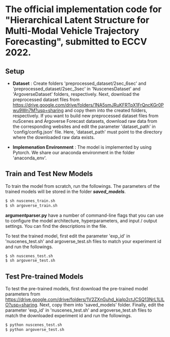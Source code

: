 # The official implementation code for "Hierarchical Latent Structure for Multi-Modal Vehicle Trajectory Forecasting", submitted to ECCV 2022.

## Setup
 
+ **Dataset** : Create folders 'preprocessed_dataset/2sec_6sec' and 'preprocessed_dataset/2sec_3sec' in 
'NuscenesDataset' and 'ArgoverseDataset' folders, respectively. Next, download the preprocessed dataset files from https://drive.google.com/drive/folders/1NA5smJRuKFRTpX1FrQncKGr0Pwu9Wn7M?usp=sharing and copy them into the created folders, respectively. If you want to build new preprocessed dataset files from nuScenes and Argoverse Forecast datasets, download raw data from the corresponding websites and edit the parameter 'dataset_path' in 'config/config.json' file. Here, 'dataset_path' must point to the directory where the downloaded raw data exists. 


+ **Implemenation Environment** : The model is implemented by using Pytorch. We share our anaconda environment in the folder 'anaconda_env'.


## Train and Test New Models
To train the model from scratch, run the followings. The parameters of the trained models will be stored in the folder ***saved_models***.
```sh
$ sh nuscenes_train.sh
$ sh argoverse_train.sh
```

**argumentparser.py** have a number of command-line flags that you can use to configure the model architecture, hyperparameters, and input / output settings. You can find the descriptions in the file.


To test the trained model, first edit the parameter 'exp_id' in 'nuscenes_test.sh' and argoverse_test.sh files to match your experiment id and run the followings.
```sh
$ sh nuscenes_test.sh
$ sh argoverse_test.sh
```

## Test Pre-trained Models
To test the pre-trained models, first download the pre-trained model parameters from https://drive.google.com/drive/folders/1V2ZXnGuhd_kjaIp2ctJCSQ13NrL1LILO?usp=sharing. Next, copy them into 'saved_models' folder. Finally, edit the parameter 'exp_id' in 'nuscenes_test.sh' and argoverse_test.sh files to match the downloaded experiment id and run the followings.
```sh
$ python nuscenes_test.sh
$ python argoverse_test.sh
```
